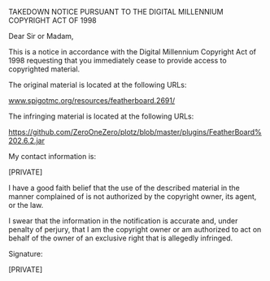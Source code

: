 TAKEDOWN NOTICE PURSUANT TO THE DIGITAL MILLENNIUM COPYRIGHT ACT OF 1998

Dear Sir or Madam,

This is a notice in accordance with the Digital Millennium Copyright Act
of 1998 requesting that you immediately cease to provide access to
copyrighted material.

The original material is located at the following URLs:

www.spigotmc.org/resources/featherboard.2691/

The infringing material is located at the following URLs:

https://github.com/ZeroOneZero/plotz/blob/master/plugins/FeatherBoard%202.6.2.jar

My contact information is:

[PRIVATE]

I have a good faith belief that the use of the described material in the
manner complained of is not authorized by the copyright owner, its
agent, or the law.

I swear that the information in the notification is accurate and, under
penalty of perjury, that I am the copyright owner or am authorized to
act on behalf of the owner of an exclusive right that is allegedly
infringed.

Signature:

[PRIVATE]
